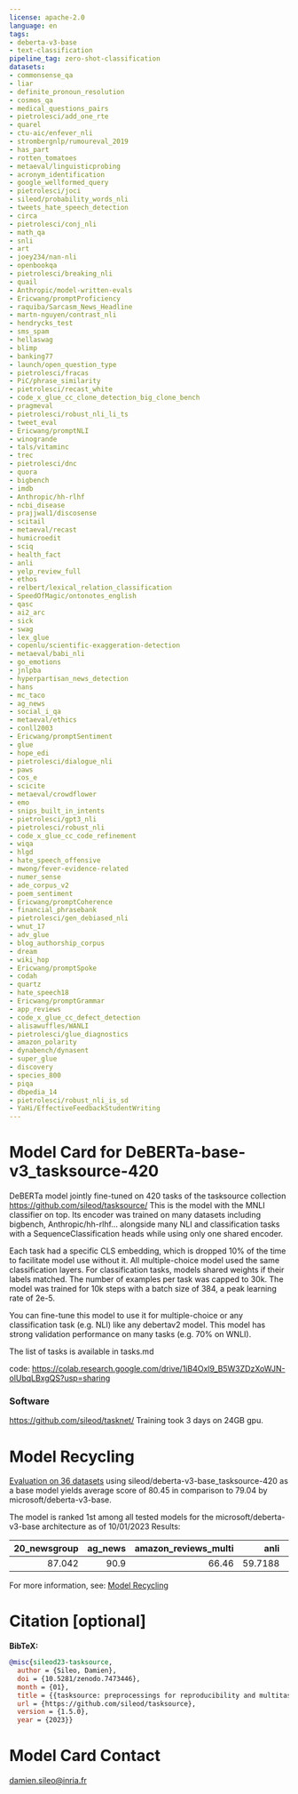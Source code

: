 ```yaml
---
license: apache-2.0
language: en
tags:
- deberta-v3-base
- text-classification
pipeline_tag: zero-shot-classification
datasets:
- commonsense_qa
- liar
- definite_pronoun_resolution
- cosmos_qa
- medical_questions_pairs
- pietrolesci/add_one_rte
- quarel
- ctu-aic/enfever_nli
- strombergnlp/rumoureval_2019
- has_part
- rotten_tomatoes
- metaeval/linguisticprobing
- acronym_identification
- google_wellformed_query
- pietrolesci/joci
- sileod/probability_words_nli
- tweets_hate_speech_detection
- circa
- pietrolesci/conj_nli
- math_qa
- snli
- art
- joey234/nan-nli
- openbookqa
- pietrolesci/breaking_nli
- quail
- Anthropic/model-written-evals
- Ericwang/promptProficiency
- raquiba/Sarcasm_News_Headline
- martn-nguyen/contrast_nli
- hendrycks_test
- sms_spam
- hellaswag
- blimp
- banking77
- launch/open_question_type
- pietrolesci/fracas
- PiC/phrase_similarity
- pietrolesci/recast_white
- code_x_glue_cc_clone_detection_big_clone_bench
- pragmeval
- pietrolesci/robust_nli_li_ts
- tweet_eval
- Ericwang/promptNLI
- winogrande
- tals/vitaminc
- trec
- pietrolesci/dnc
- quora
- bigbench
- imdb
- Anthropic/hh-rlhf
- ncbi_disease
- prajjwal1/discosense
- scitail
- metaeval/recast
- humicroedit
- sciq
- health_fact
- anli
- yelp_review_full
- ethos
- relbert/lexical_relation_classification
- SpeedOfMagic/ontonotes_english
- qasc
- ai2_arc
- sick
- swag
- lex_glue
- copenlu/scientific-exaggeration-detection
- metaeval/babi_nli
- go_emotions
- jnlpba
- hyperpartisan_news_detection
- hans
- mc_taco
- ag_news
- social_i_qa
- metaeval/ethics
- conll2003
- Ericwang/promptSentiment
- glue
- hope_edi
- pietrolesci/dialogue_nli
- paws
- cos_e
- scicite
- metaeval/crowdflower
- emo
- snips_built_in_intents
- pietrolesci/gpt3_nli
- pietrolesci/robust_nli
- code_x_glue_cc_code_refinement
- wiqa
- hlgd
- hate_speech_offensive
- mwong/fever-evidence-related
- numer_sense
- ade_corpus_v2
- poem_sentiment
- Ericwang/promptCoherence
- financial_phrasebank
- pietrolesci/gen_debiased_nli
- wnut_17
- adv_glue
- blog_authorship_corpus
- dream
- wiki_hop
- Ericwang/promptSpoke
- codah
- quartz
- hate_speech18
- Ericwang/promptGrammar
- app_reviews
- code_x_glue_cc_defect_detection
- alisawuffles/WANLI
- pietrolesci/glue_diagnostics
- amazon_polarity
- dynabench/dynasent
- super_glue
- discovery
- species_800
- piqa
- dbpedia_14
- pietrolesci/robust_nli_is_sd
- YaHi/EffectiveFeedbackStudentWriting
---
```


# Model Card for DeBERTa-base-v3_tasksource-420

DeBERTa model jointly fine-tuned on 420 tasks of the tasksource collection https://github.com/sileod/tasksource/
This is the model with the MNLI classifier on top. Its encoder was trained on many datasets including bigbench, Anthropic/hh-rlhf... alongside many NLI and classification tasks with a SequenceClassification heads while using only one shared encoder.

Each task had a specific CLS embedding, which is dropped 10% of the time to facilitate model use without it. All multiple-choice model used the same classification layers. For classification tasks, models shared weights if their labels matched.
The number of examples per task was capped to 30k. The model was trained for 10k steps with a batch size of 384, a peak learning rate of 2e-5.

You can fine-tune this model to use it for multiple-choice or any classification task (e.g. NLI) like any debertav2 model. 
This model has strong validation performance on many tasks (e.g. 70% on WNLI).

The list of tasks is available in tasks.md

code: https://colab.research.google.com/drive/1iB4Oxl9_B5W3ZDzXoWJN-olUbqLBxgQS?usp=sharing

### Software

https://github.com/sileod/tasknet/
Training took 3 days on 24GB gpu.

# Model Recycling

[Evaluation on 36 datasets](https://ibm.github.io/model-recycling/model_gain_chart?avg=1.41&mnli_lp=nan&20_newsgroup=0.63&ag_news=0.46&amazon_reviews_multi=-0.40&anli=0.94&boolq=2.55&cb=10.71&cola=0.49&copa=10.60&dbpedia=0.10&esnli=-0.25&financial_phrasebank=1.31&imdb=-0.17&isear=0.63&mnli=0.42&mrpc=-0.23&multirc=1.73&poem_sentiment=0.77&qnli=0.12&qqp=-0.05&rotten_tomatoes=0.67&rte=2.13&sst2=0.01&sst_5bins=-0.02&stsb=1.39&trec_coarse=0.24&trec_fine=0.18&tweet_ev_emoji=0.62&tweet_ev_emotion=0.43&tweet_ev_hate=1.84&tweet_ev_irony=1.43&tweet_ev_offensive=0.17&tweet_ev_sentiment=0.08&wic=-1.78&wnli=3.03&wsc=9.95&yahoo_answers=0.17&model_name=sileod%2Fdeberta-v3-base_tasksource-420&base_name=microsoft%2Fdeberta-v3-base) using sileod/deberta-v3-base_tasksource-420 as a base model yields average score of 80.45 in comparison to 79.04 by microsoft/deberta-v3-base.

The model is ranked 1st among all tested models for the microsoft/deberta-v3-base architecture as of 10/01/2023
Results:

|   20_newsgroup |   ag_news |   amazon_reviews_multi |    anli |   boolq |      cb |    cola |   copa |   dbpedia |   esnli |   financial_phrasebank |   imdb |   isear |    mnli |    mrpc |   multirc |   poem_sentiment |    qnli |     qqp |   rotten_tomatoes |     rte |    sst2 |   sst_5bins |    stsb |   trec_coarse |   trec_fine |   tweet_ev_emoji |   tweet_ev_emotion |   tweet_ev_hate |   tweet_ev_irony |   tweet_ev_offensive |   tweet_ev_sentiment |     wic |    wnli |     wsc |   yahoo_answers |
|---------------:|----------:|-----------------------:|--------:|--------:|--------:|--------:|-------:|----------:|--------:|-----------------------:|-------:|--------:|--------:|--------:|----------:|-----------------:|--------:|--------:|------------------:|--------:|--------:|------------:|--------:|--------------:|------------:|-----------------:|-------------------:|----------------:|-----------------:|---------------------:|---------------------:|--------:|--------:|--------:|----------------:|
|         87.042 |      90.9 |                  66.46 | 59.7188 | 85.5352 | 85.7143 | 87.0566 |     69 |   79.5333 | 91.6735 |                   85.8 | 94.324 | 72.4902 | 90.2055 | 88.9706 |   63.9851 |             87.5 | 93.6299 | 91.7363 |           91.0882 | 84.4765 | 95.0688 |     56.9683 | 91.6654 |            98 |        91.2 |           46.814 |            84.3772 |         58.0471 |            81.25 |              85.2326 |              71.8821 | 69.4357 | 73.2394 | 74.0385 |            72.2 |


For more information, see: [Model Recycling](https://ibm.github.io/model-recycling/)

# Citation [optional]

**BibTeX:**

```bib
@misc{sileod23-tasksource,
  author = {Sileo, Damien},
  doi = {10.5281/zenodo.7473446},
  month = {01},
  title = {{tasksource: preprocessings for reproducibility and multitask-learning}},
  url = {https://github.com/sileod/tasksource},
  version = {1.5.0},
  year = {2023}}
```


# Model Card Contact

damien.sileo@inria.fr


</details>

